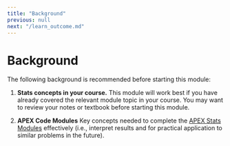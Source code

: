 ```yaml
---
title: "Background"
previous: null
next: "/learn_outcome.md"
---
```


# Background

The following background is recommended before starting this module:

1. **Stats concepts in your course.** This module will work best if you have already covered the relevant module topic in your course. You may want to review your notes or textbook before starting this module.

2. **APEX Code Modules** Key concepts needed to complete the [APEX Stats Modules](https://github.com/vectrlab/apex-stats-modules#readme) effectively (i.e., interpret results and for practical application to similar problems in the future).
